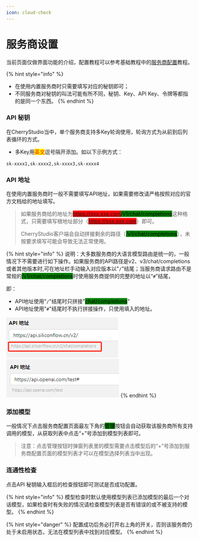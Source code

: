 ```yaml
---
icon: cloud-check
---
```


# 服务商设置

当前页面仅做界面功能的介绍，配置教程可以参考基础教程中的[服务商配置](../../../pre-basic/providers/)教程。

{% hint style="info" %}
* 在使用内置服务商时只需要填写对应的秘钥即可；
* 不同服务商对秘钥的叫法可能有所不同，秘钥、Key、API Key、令牌等都指的是同一个东西。
{% endhint %}



### API 秘钥

在CherryStudio当中，单个服务商支持多Key轮询使用，轮询方式为从前到后列表循环的方式。

* 多Key用<mark style="color:red;">英文</mark>逗号隔开添加。如以下示例方式：

```
sk-xxxx1,sk-xxxx2,sk-xxxx3,sk-xxxx4
```



### API 地址

在使用内置服务商时一般不需要填写API地址，如果需要修改请严格按照对应的官方文档给的地址填写。

> 如果服务商给的地址为<mark style="background-color:red;">https://xxx.xxx.com</mark><mark style="background-color:green;">/v1/chat/completions</mark>这种格式，只需要填写根地址部分（<mark style="background-color:red;">https://xxx.xxx.com</mark>）即可。
>
> CherryStudio客户端会自动拼接剩余的路径（<mark style="background-color:green;">/v1/chat/completions</mark>），未按要求填写可能会导致无法正常使用。

{% hint style="info" %}
说明：大多数服务商的大语言模型路由是统一的，一般情况下不需要进行如下操作。如果服务商的API路径是v2、v3/chat/completions或者其他版本时,可在地址栏手动输入对应版本以"`/`"结尾；当服务商请求路由不是常规的<mark style="background-color:green;">/v1/chat/completions</mark>时使用服务商提供的完整的地址以“`#`”结尾，

即：

* API地址使用"`/`"结尾时只拼接"<mark style="background-color:green;">chat/completions</mark>"
* API地址使用"`#`"结尾时不执行拼接操作，只使用填入的地址。

![](<../../../.gitbook/assets/image (1).png>)![](<../../../.gitbook/assets/image (15).png>)
{% endhint %}



### 添加模型

一般情况下点击服务商配置页面最左下角的<mark style="background-color:green;">管理</mark>按钮会自动获取该服务商所有支持调用的模型，从获取列表中点击“+”号添加到模型列表即可。

> 注意：点击管理按钮时弹窗列表里的模型需要点击模型后的“+”号添加到服务商配置页面的模型列表才可以在模型选择列表当中出现。



### 连通性检查

点击API 秘钥输入框后的检查按钮即可测试是否成功配置。

{% hint style="info" %}
模型检查时默认使用模型列表已添加模型的最后一个对话模型，如果检查时有失败的情况请检查模型列表是否有错误的或不被支持的模型。
{% endhint %}

{% hint style="danger" %}
配置成功后务必打开右上角的开关，否则该服务商仍处于未启用状态，无法在模型列表中找到对应模型。
{% endhint %}

